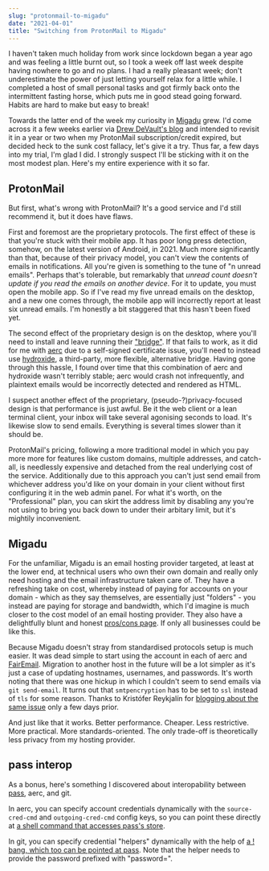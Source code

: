 ```yaml
---
slug: "protonmail-to-migadu"
date: "2021-04-01"
title: "Switching from ProtonMail to Migadu"
---
```


I haven't taken much holiday from work since lockdown began a year ago and was feeling a little burnt out, so I took a week off last week despite having nowhere to go and no plans. I had a really pleasant week; don't underestimate the power of just letting yourself relax for a little while. I completed a host of small personal tasks and got firmly back onto the intermittent fasting horse, which puts me in good stead going forward. Habits are hard to make but easy to break!

Towards the latter end of the week my curiosity in [Migadu](https://www.migadu.com) grew. I'd come across it a few weeks earlier via [Drew DeVault's blog](https://drewdevault.com/2020/06/19/Mail-service-provider-recommendations.html) and intended to revisit it in a year or two when my ProtonMail subscription/credit expired, but decided heck to the sunk cost fallacy, let's give it a try. Thus far, a few days into my trial, I'm glad I did. I strongly suspect I'll be sticking with it on the most modest plan. Here's my entire experience with it so far.

## ProtonMail

But first, what's wrong with ProtonMail? It's a good service and I'd still recommend it, but it does have flaws.

First and foremost are the proprietary protocols. The first effect of these is that you're stuck with their mobile app. It has poor long press detection, somehow, on the latest version of Android, in 2021. Much more significantly than that, because of their privacy model, you can't view the contents of emails in notifications. All you're given is something to the tune of "n unread emails". Perhaps that's tolerable, but remarkably that _unread count doesn't update if you read the emails on another device_. For it to update, you must open the mobile app. So if I've read my five unread emails on the desktop, and a new one comes through, the mobile app will incorrectly report at least six unread emails. I'm honestly a bit staggered that this hasn't been fixed yet.

The second effect of the proprietary design is on the desktop, where you'll need to install and leave running their ["bridge"](https://protonmail.com/bridge/). If that fails to work, as it did for me with [aerc](https://aerc-mail.org) due to a self-signed certificate issue, you'll need to instead use [hydroxide](https://github.com/emersion/hydroxide), a third-party, more flexible, alternative bridge. Having gone through this hassle, I found over time that this combination of aerc and hydroxide wasn't terribly stable; aerc would crash not infrequently, and plaintext emails would be incorrectly detected and rendered as HTML.

I suspect another effect of the proprietary, (pseudo-?)privacy-focused design is that performance is just awful. Be it the web client or a lean terminal client, your inbox will take several agonising seconds to load. It's likewise slow to send emails. Everything is several times slower than it should be.

ProtonMail's pricing, following a more traditional model in which you pay more more for features like custom domains, multiple addresses, and catch-all, is needlessly expensive and detached from the real underlying cost of the service. Additionally due to this approach you can't just send email from whichever address you'd like on your domain in your client without first configuring it in the web admin panel. For what it's worth, on the "Professional" plan, you can skirt the address limit by disabling any you're not using to bring you back down to under their arbitary limit, but it's mightily inconvenient.

## Migadu

For the unfamiliar, Migadu is an email hosting provider targeted, at least at the lower end, at technical users who own their own domain and really only need hosting and the email infrastructure taken care of. They have a refreshing take on cost, whereby instead of paying for accounts on your domain - which as they say themselves, are essentially just "folders" - you instead are paying for storage and bandwidth, which I'd imagine is much closer to the cost model of an email hosting provider. They also have a delightfully blunt and honest [pros/cons page](https://www.migadu.com/procon/). If only all businesses could be like this.

Because Migadu doesn't stray from standardised protocols setup is much easier. It was dead simple to start using the account in each of aerc and [FairEmail](https://email.faircode.eu). Migration to another host in the future will be a lot simpler as it's just a case of updating hostnames, usernames, and passwords. It's worth noting that there was one hickup in which I couldn't seem to send emails via `git send-email`. It turns out that `smtpencryption` has to be set to `ssl` instead of `tls` for some reason. Thanks to Kristófer Reykjalín for [blogging about the same issue](https://www.thorlaksson.com/git-send-email-not-working-on-macos/) only a few days prior.

And just like that it works. Better performance. Cheaper. Less restrictive. More practical. More standards-oriented. The only trade-off is theoretically less privacy from my hosting provider.

## pass interop

As a bonus, here's something I discovered about interopability between [pass](https://www.passwordstore.org), aerc, and git.

In aerc, you can specify account credentials dynamically with the `source-cred-cmd` and `outgoing-cred-cmd` config keys, so you can point these directly at [a shell command that accesses pass's store](https://github.com/samhh/dotfiles/commit/a5118fb1336fa5bcfc77a2144e0f1c4c3bf14f04).

In git, you can specify credential "helpers" dynamically with the help of [a ! bang, which too can be pointed at pass](https://github.com/samhh/dotfiles/commit/2a8348df40f32735265c295e28e287ea74093503). Note that the helper needs to provide the password prefixed with "password=".

